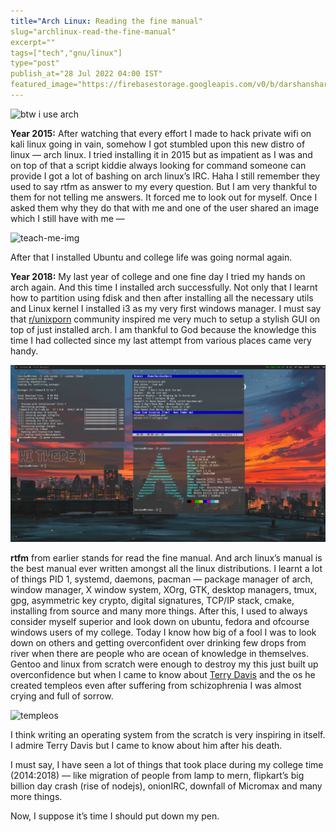 ```yaml
---
title="Arch Linux: Reading the fine manual"
slug="archlinux-read-the-fine-manual"
excerpt=""
tags=["tech","gnu/linux"]
type="post"
publish_at="28 Jul 2022 04:00 IST"
featured_image="https://firebasestorage.googleapis.com/v0/b/darshansharma-ur.appspot.com/o/images%2F1658991179696.jpeg?alt=media&token=735909de-b800-4a0a-8e40-d8fd4a020719"
---
```


![btw i use arch](https://firebasestorage.googleapis.com/v0/b/darshansharma-ur.appspot.com/o/images%2F1658991179696.jpeg?alt=media&token=735909de-b800-4a0a-8e40-d8fd4a020719 "btw i use arch image") 

**Year 2015:** After watching that every effort I made to hack private wifi on kali linux going in vain, somehow I got stumbled upon this new distro of linux — arch linux. I tried installing it in 2015 but as impatient as I was and on top of that a script kiddie always looking for command someone can provide I got a lot of bashing on arch linux’s IRC. Haha I still remember they used to say rtfm as answer to my every question. But I am very thankful to them for not telling me answers. It forced me to look out for myself. Once I asked them why they do that with me and one of the user shared an image which I still have with me — 

![teach-me-img](https://firebasestorage.googleapis.com/v0/b/darshansharma-ur.appspot.com/o/images%2Fteach-a-man-to-fish.png?alt=media&token=97f2491e-4a1e-4f86-a77c-aaa85f987122 "teach-me-img")  

After that I installed Ubuntu and college life was going normal again.

**Year 2018:** My last year of college and one fine day I tried my hands on arch again. And this time I installed arch successfully. Not only that I learnt how to partition using fdisk and then after installing all the necessary utils and Linux kernel I installed i3 as my very first windows manager. I must say that [r/unixporn]("https://www.reddit.com/r/unixporn/") community inspired me very much to setup a stylish GUI on top of just installed arch. I am thankful to God because the knowledge this time I had collected since my last attempt from various places came very handy. 

![my-i3-arch](https://raw.githubusercontent.com/darshansharma/Arch-dot-files/master/images/darshan-desktop.png "my-i3-arch-img") 

**rtfm** from earlier stands for read the fine manual. And arch linux’s manual is the best manual ever written amongst all the linux distributions. I learnt a lot of things PID 1, systemd, daemons, pacman — package manager of arch, window manager, X window system, XOrg, GTK, desktop managers, tmux, gpg, asymmetric key crypto, digital signatures, TCP/IP stack, cmake, installing from source and many more things. After this, I used to always consider myself superior and look down on ubuntu, fedora and ofcourse windows users of my college. Today I know how big of a fool I was to look down on others and getting overconfident over drinking few drops from river when there are people who are ocean of knowledge in themselves. Gentoo and linux from scratch were enough to destroy my this just built up overconfidence but when I came to know about [Terry Davis]("https://en.wikipedia.org/wiki/Terry_A._Davis") and the os he created templeos even after suffering from schizophrenia I was almost crying and full of sorrow.  

![templeos](https://firebasestorage.googleapis.com/v0/b/darshansharma-ur.appspot.com/o/images%2FVirtualBox_TempleOS_x64_27_02_2021_20_43_48%20(1).png?alt=media&token=92ff4f6d-edbf-467f-8104-f78dca8a14fe "templeos-img") 


I think writing an operating system from the scratch is very inspiring in itself. I admire Terry Davis but I came to know about him after his death.

I must say, I have seen a lot of things that took place during my college time (2014:2018) — like migration of people from lamp to mern, flipkart’s big billion day crash (rise of nodejs), onionIRC, downfall of Micromax and many more things.

Now, I suppose it’s time I should put down my pen.